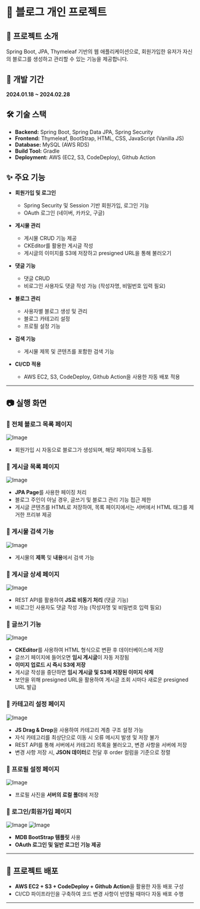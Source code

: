 # 📌 블로그 개인 프로젝트

## 📝 프로젝트 소개
Spring Boot, JPA, Thymeleaf 기반의 웹 애플리케이션으로, 회원가입한 유저가 자신의 블로그를 생성하고 관리할 수 있는 기능을 제공합니다.

## 📅 개발 기간
**2024.01.18 ~ 2024.02.28**

## 🛠 기술 스택
- **Backend:** Spring Boot, Spring Data JPA, Spring Security  
- **Frontend:** Thymeleaf, BootStrap, HTML, CSS, JavaScript (Vanilla JS)  
- **Database:** MySQL (AWS RDS)  
- **Build Tool:** Gradle  
- **Deployment:** AWS (EC2, S3, CodeDeploy), Github Action  

## ✨ 주요 기능
- **회원가입 및 로그인**  
  - Spring Security 및 Session 기반 회원가입, 로그인 기능
  - OAuth 로그인 (네이버, 카카오, 구글)

- **게시물 관리**  
  - 게시물 CRUD 기능 제공
  - CKEditor를 활용한 게시글 작성
  - 게시글의 이미지를 S3에 저장하고 presigned URL을 통해 불러오기

- **댓글 기능**  
  - 댓글 CRUD
  - 비로그인 사용자도 댓글 작성 가능 (작성자명, 비밀번호 입력 필요)

- **블로그 관리**  
  - 사용자별 블로그 생성 및 관리
  - 블로그 카테고리 설정
  - 프로필 설정 기능

- **검색 기능**  
  - 게시물 제목 및 콘텐츠를 포함한 검색 기능

- **CI/CD 적용**  
  - AWS EC2, S3, CodeDeploy, Github Action을 사용한 자동 배포 적용

---

## 📷 실행 화면
### 🔹 전체 블로그 목록 페이지
![Image](https://github.com/user-attachments/assets/f75f96f1-179f-4f24-a331-d8a2afe96d2f)
- 회원가입 시 자동으로 블로그가 생성되며, 해당 페이지에 노출됨.

### 🔹 게시글 목록 페이지
![Image](https://github.com/user-attachments/assets/add6a587-a790-4d78-9b61-190a00c0b308)
- **JPA Page**를 사용한 페이징 처리
- 블로그 주인이 아닐 경우, 글쓰기 및 블로그 관리 기능 접근 제한
- 게시글 콘텐츠를 HTML로 저장하여, 목록 페이지에서는 서버에서 HTML 태그를 제거한 프리뷰 제공

### 🔹 게시물 검색 기능
![Image](https://github.com/user-attachments/assets/2abd7ab4-a027-4f83-a08b-d7263455ae60)
- 게시물의 **제목** 및 **내용**에서 검색 가능

### 🔹 게시글 상세 페이지
![Image](https://github.com/user-attachments/assets/06e9214d-f732-4db1-a6fe-89bdde1bbdd3)
- REST API를 활용하여 **JS로 비동기 처리** (댓글 기능)
- 비로그인 사용자도 댓글 작성 가능 (작성자명 및 비밀번호 입력 필요)

### 🔹 글쓰기 기능
![Image](https://github.com/user-attachments/assets/e6b0c1c6-eb39-477b-96a7-7f3b42134964)
- **CKEditor**를 사용하여 HTML 형식으로 변환 후 데이터베이스에 저장
- 글쓰기 페이지에 들어오면 **임시 게시글**이 자동 저장됨
- **이미지 업로드 시 즉시 S3에 저장**
- 게시글 작성을 중단하면 **임시 게시글 및 S3에 저장된 이미지 삭제**
- 보안을 위해 presigned URL을 활용하여 게시글 조회 시마다 새로운 presigned URL 발급

### 🔹 카테고리 설정 페이지
![Image](https://github.com/user-attachments/assets/e4912d17-6234-45d0-ba2b-f5e1ad2b0124)
- **JS Drag & Drop**을 사용하여 카테고리 계층 구조 설정 가능
- 자식 카테고리를 최상단으로 이동 시 오류 메시지 발생 및 저장 불가
- REST API를 통해 서버에서 카테고리 목록을 불러오고, 변경 사항을 서버에 저장
- 변경 사항 저장 시, **JSON 데이터**로 전달 후 order 컬럼을 기준으로 정렬

### 🔹 프로필 설정 페이지
![Image](https://github.com/user-attachments/assets/d5946ed4-e79a-4dec-8b48-a8a7c3996916)
- 프로필 사진을 **서버의 로컬 폴더**에 저장

### 🔹 로그인/회원가입 페이지
![Image](https://github.com/user-attachments/assets/abb60fb4-4c02-440e-b12b-780dd2830da8)
![Image](https://github.com/user-attachments/assets/a921c445-b0f0-4224-91e7-7149272b18c3)
- **MDB BootStrap 템플릿** 사용
- **OAuth 로그인 및 일반 로그인 기능 제공**

---

## 🚀 프로젝트 배포
- **AWS EC2 + S3 + CodeDeploy + Github Action**을 활용한 자동 배포 구성
- CI/CD 파이프라인을 구축하여 코드 변경 사항이 반영될 때마다 자동 배포 수행

---
